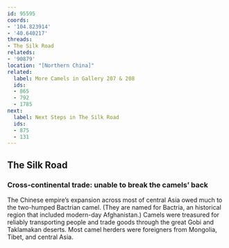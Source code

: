 ```yaml
---
id: 95595
coords:
- '104.823914'
- '40.640217'
threads:
- The Silk Road
relateds:
- '90879'
location: "[Northern China]"
related:
  label: More Camels in Gallery 207 & 208
  ids:
  - 865
  - 792
  - 1785
next:
  label: Next Steps in The Silk Road
  ids:
  - 875
  - 131
---
```


## The Silk Road

### Cross-continental trade: unable to break the camels’ back

The Chinese empire’s expansion across most of central Asia owed much to the two-humped Bactrian camel. (They are named for Bactria, an historical region that included modern-day Afghanistan.) Camels were treasured for reliably transporting people and trade goods through the great Gobi and Taklamakan deserts. Most camel herders were foreigners from Mongolia, Tibet, and central Asia.
